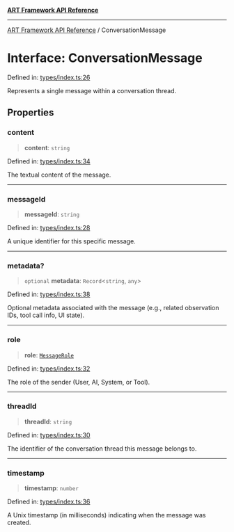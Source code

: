 [**ART Framework API Reference**](../README.md)

***

[ART Framework API Reference](../README.md) / ConversationMessage

# Interface: ConversationMessage

Defined in: [types/index.ts:26](https://github.com/hashangit/ART/blob/0c4f5068c86b5500db1290baa4792d44ebae7f9e/src/types/index.ts#L26)

Represents a single message within a conversation thread.

## Properties

### content

> **content**: `string`

Defined in: [types/index.ts:34](https://github.com/hashangit/ART/blob/0c4f5068c86b5500db1290baa4792d44ebae7f9e/src/types/index.ts#L34)

The textual content of the message.

***

### messageId

> **messageId**: `string`

Defined in: [types/index.ts:28](https://github.com/hashangit/ART/blob/0c4f5068c86b5500db1290baa4792d44ebae7f9e/src/types/index.ts#L28)

A unique identifier for this specific message.

***

### metadata?

> `optional` **metadata**: `Record`\<`string`, `any`\>

Defined in: [types/index.ts:38](https://github.com/hashangit/ART/blob/0c4f5068c86b5500db1290baa4792d44ebae7f9e/src/types/index.ts#L38)

Optional metadata associated with the message (e.g., related observation IDs, tool call info, UI state).

***

### role

> **role**: [`MessageRole`](../enumerations/MessageRole.md)

Defined in: [types/index.ts:32](https://github.com/hashangit/ART/blob/0c4f5068c86b5500db1290baa4792d44ebae7f9e/src/types/index.ts#L32)

The role of the sender (User, AI, System, or Tool).

***

### threadId

> **threadId**: `string`

Defined in: [types/index.ts:30](https://github.com/hashangit/ART/blob/0c4f5068c86b5500db1290baa4792d44ebae7f9e/src/types/index.ts#L30)

The identifier of the conversation thread this message belongs to.

***

### timestamp

> **timestamp**: `number`

Defined in: [types/index.ts:36](https://github.com/hashangit/ART/blob/0c4f5068c86b5500db1290baa4792d44ebae7f9e/src/types/index.ts#L36)

A Unix timestamp (in milliseconds) indicating when the message was created.
